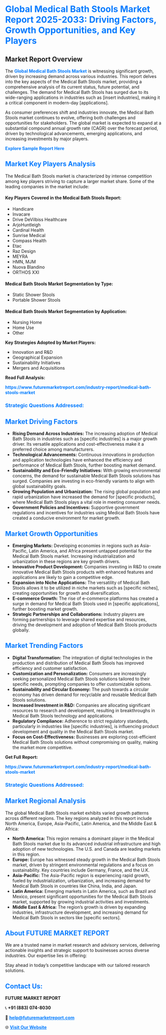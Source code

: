 <h1 style="color: #007BFF;">Global Medical Bath Stools Market Report 2025-2033: Driving Factors, Growth Opportunities, and Key Players</h1>

<section id="overview">
<h2>Market Report Overview</h2>
<p>The <a href="https://www.futuremarketreport.com/industry-report/medical-bath-stools-market" style="color: #007BFF; text-decoration: none;"><strong>Global Medical Bath Stools Market</strong></a> is witnessing significant growth, driven by increasing demand across various industries. This report delves into the key aspects of the Medical Bath Stools market, providing a comprehensive analysis of its current status, future potential, and challenges. The demand for Medical Bath Stools has surged due to its wide-ranging applications in industries such as [insert industries], making it a critical component in modern-day [applications].</p>
<p>As consumer preferences shift and industries innovate, the Medical Bath Stools market continues to evolve, offering both challenges and opportunities for stakeholders. The global market is expected to expand at a substantial compound annual growth rate (CAGR) over the forecast period, driven by technological advancements, emerging applications, and increasing investments by major players.</p>
</section>

<section id="overview">
<p><a href="https://www.futuremarketreport.com/request-sample/reportId=62802" style="color: #007BFF; text-decoration: none;"><strong>Explore Sample Report Here</strong></a></p>
</section>

<section id="key-players">
<h2 style="color: #007BFF;">Market Key Players Analysis</h2>
<p>The Medical Bath Stools market is characterized by intense competition among key players striving to capture a larger market share. Some of the leading companies in the market include:</p>
<h4>Key Players Covered in the Medical Bath Stools Report:</h4>
<ul><li>Handicare</li><li>Invacare</li><li>Drive DeVilbiss Healthcare</li><li>ArjoHuntleigh</li><li>Cardinal Health</li><li>Sunrise Medical</li><li>Compass Health</li><li>Etac</li><li>Raz Design</li><li>MEYRA</li><li>HMN, MJM</li><li>Nuova Blandino</li><li>ORTHOS XXI</li></ul>
<h4>Medical Bath Stools Market Segmentation by Type:</h4>
<ul><li>Static Shower Stools</li><li>Portable Shower Stools</li></ul>

<h4>Medical Bath Stools Market Segmentation by Application:</h4>
<ul><li>Nursing Home</li><li>Home Use</li><li>Other</li></ul>
<p><strong>Key Strategies Adopted by Market Players:</strong></p>
<ul>
<li>Innovation and R&D</li>
<li>Geographical Expansion</li>
<li>Sustainability Initiatives</li>
<li>Mergers and Acquisitions</li>
</ul>
</section>

<section>
<p><strong>Read Full Analysis: </strong></p><a href="https://www.futuremarketreport.com/industry-report/medical-bath-stools-market" style="color: #007BFF; text-decoration: none;"><strong>https://www.futuremarketreport.com/industry-report/medical-bath-stools-market</strong></a>
<h3 style="color: #007BFF;">Strategic Questions Addressed:</h3>
</section>

<section id="driving-factors">
<h2 style="color: #007BFF;">Market Driving Factors</h2>
<ul>
<li><strong>Rising Demand Across Industries:</strong> The increasing adoption of Medical Bath Stools in industries such as [specific industries] is a major growth driver. Its versatile applications and cost-effectiveness make it a preferred choice among manufacturers.</li>
<li><strong>Technological Advancements:</strong> Continuous innovations in production and application technologies have enhanced the efficiency and performance of Medical Bath Stools, further boosting market demand.</li>
<li><strong>Sustainability and Eco-Friendly Initiatives:</strong> With growing environmental concerns, the demand for sustainable Medical Bath Stools solutions has surged. Companies are investing in eco-friendly variants to align with global sustainability goals.</li>
<li><strong>Growing Population and Urbanization:</strong> The rising global population and rapid urbanization have increased the demand for [specific products], where Medical Bath Stools plays a vital role in meeting consumer needs.</li>
<li><strong>Government Policies and Incentives:</strong> Supportive government regulations and incentives for industries using Medical Bath Stools have created a conducive environment for market growth.</li>
</ul>
</section>

<section id="growth-opportunities">
<h2 style="color: #007BFF;">Market Growth Opportunities</h2>
<ul>
<li><strong>Emerging Markets:</strong> Developing economies in regions such as Asia-Pacific, Latin America, and Africa present untapped potential for the Medical Bath Stools market. Increasing industrialization and urbanization in these regions are key growth drivers.</li>
<li><strong>Innovative Product Development:</strong> Companies investing in R&D to create innovative Medical Bath Stools products with enhanced features and applications are likely to gain a competitive edge.</li>
<li><strong>Expansion into Niche Applications:</strong> The versatility of Medical Bath Stools allows it to be utilized in niche markets such as [specific niches], creating opportunities for growth and diversification.</li>
<li><strong>E-commerce Growth:</strong> The rise of e-commerce platforms has created a surge in demand for Medical Bath Stools used in [specific applications], further boosting market growth.</li>
<li><strong>Strategic Partnerships and Collaborations:</strong> Industry players are forming partnerships to leverage shared expertise and resources, driving the development and adoption of Medical Bath Stools products globally.</li>
</ul>
</section>

<section id="trending-factors">
<h2 style="color: #007BFF;">Market Trending Factors</h2>
<ul>
<li><strong>Digital Transformation:</strong> The integration of digital technologies in the production and distribution of Medical Bath Stools has improved efficiency and customer satisfaction.</li>
<li><strong>Customization and Personalization:</strong> Consumers are increasingly seeking personalized Medical Bath Stools solutions tailored to their specific needs, prompting companies to offer customizable options.</li>
<li><strong>Sustainability and Circular Economy:</strong> The push towards a circular economy has driven demand for recyclable and reusable Medical Bath Stools solutions.</li>
<li><strong>Increased Investment in R&D:</strong> Companies are allocating significant resources to research and development, resulting in breakthroughs in Medical Bath Stools technology and applications.</li>
<li><strong>Regulatory Compliance:</strong> Adherence to strict regulatory standards, particularly in industries like [specific industries], is influencing product development and quality in the Medical Bath Stools market.</li>
<li><strong>Focus on Cost-Effectiveness:</strong> Businesses are exploring cost-efficient Medical Bath Stools solutions without compromising on quality, making the market more competitive.</li>
</ul>
</section>

<section>
<p><strong>Get Full Report: </strong></p><a href="https://www.futuremarketreport.com/industry-report/medical-bath-stools-market" style="color: #007BFF; text-decoration: none;"><strong>https://www.futuremarketreport.com/industry-report/medical-bath-stools-market</strong></a>
<h3 style="color: #007BFF;">Strategic Questions Addressed:</h3>
</section>


<section id="regional-analysis">
<h2 style="color: #007BFF;">Market Regional Analysis</h2>
<p>The global Medical Bath Stools market exhibits varied growth patterns across different regions. The key regions analyzed in this report include North America, Europe, Asia-Pacific, Latin America, and the Middle East & Africa:</p>
<ul>
<li><strong>North America:</strong> This region remains a dominant player in the Medical Bath Stools market due to its advanced industrial infrastructure and high adoption of new technologies. The U.S. and Canada are leading markets in this region.</li>
<li><strong>Europe:</strong> Europe has witnessed steady growth in the Medical Bath Stools market, driven by stringent environmental regulations and a focus on sustainability. Key countries include Germany, France, and the U.K.</li>
<li><strong>Asia-Pacific:</strong> The Asia-Pacific region is experiencing rapid growth, fueled by industrialization, urbanization, and increasing demand for Medical Bath Stools in countries like China, India, and Japan.</li>
<li><strong>Latin America:</strong> Emerging markets in Latin America, such as Brazil and Mexico, present significant opportunities for the Medical Bath Stools market, supported by growing industrial activities and investments.</li>
<li><strong>Middle East & Africa:</strong> The region’s growth is driven by expanding industries, infrastructure development, and increasing demand for Medical Bath Stools in sectors like [specific sectors].</li>
</ul>
</section>

<footer>
<h2 style="color: #007BFF;">About FUTURE MARKET REPORT</h2>
<p>We are a trusted name in market research and advisory services, delivering actionable insights and strategic support to businesses across diverse industries. Our expertise lies in offering:</p>

<p>Stay ahead in today’s competitive landscape with our tailored research solutions.</p>

<h2 style="color: #007BFF;">Contact Us:</h2>
<p><strong>FUTURE MARKET REPORT</strong></p>
<p>📞 <strong>+91 (883) 074-8030</strong></p>
<p>📧 <strong><a href="mailto:help@futuremarketreport.com" style="color: #007BFF;">help@futuremarketreport.com</a></strong></p>
<p>🌐 <strong><a href="https://www.futuremarketreport.com/" style="color: #007BFF;">Visit Our Website</a></strong></p>
</footer>
